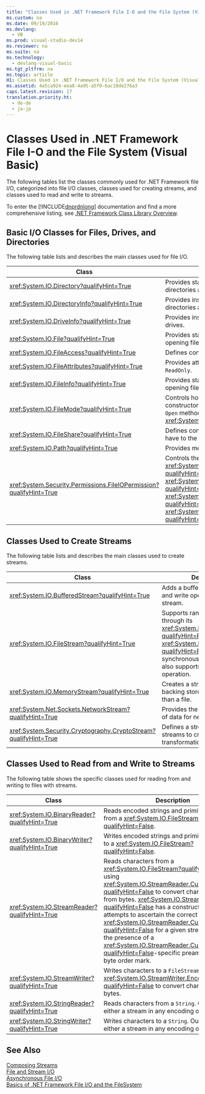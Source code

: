 ```yaml
---
title: "Classes Used in .NET Framework File I-O and the File System (Visual Basic)"
ms.custom: na
ms.date: 09/19/2016
ms.devlang: 
  - VB
ms.prod: visual-studio-dev14
ms.reviewer: na
ms.suite: na
ms.technology: 
  - devlang-visual-basic
ms.tgt_pltfrm: na
ms.topic: article
H1: Classes Used in .NET Framework File I/O and the File System (Visual Basic)
ms.assetid: 4a5ca924-eea8-4a95-a5f0-6ac10de276a3
caps.latest.revision: 17
translation.priority.ht: 
  - de-de
  - ja-jp
---
```

# Classes Used in .NET Framework File I-O and the File System (Visual Basic)
The following tables list the classes commonly used for .NET Framework file I/O, categorized into file I/O classes, classes used for creating streams, and classes used to read and write to streams.  
  
 To enter the [!INCLUDE[dnprdnlong](../vs140/includes/dnprdnlong_md.md)] documentation and find a more comprehensive listing, see [.NET Framework Class Library Overview](assetId:///7e4c5921-955d-4b06-8709-101873acf157).  
  
## Basic I/O Classes for Files, Drives, and Directories  
 The following table lists and describes the main classes used for file I/O.  
  
|Class|Description|  
|-----------|-----------------|  
|<xref:System.IO.Directory?qualifyHint=True>|Provides static methods for creating, moving, and enumerating through directories and subdirectories.|  
|<xref:System.IO.DirectoryInfo?qualifyHint=True>|Provides instance methods for creating, moving, and enumerating through directories and subdirectories.|  
|<xref:System.IO.DriveInfo?qualifyHint=True>|Provides instance methods for creating, moving, and enumerating through drives.|  
|<xref:System.IO.File?qualifyHint=True>|Provides static methods for creating, copying, deleting, moving, and opening files, and aids in the creation of a `FileStream`.|  
|<xref:System.IO.FileAccess?qualifyHint=True>|Defines constants for read, write, or read/write access to a file.|  
|<xref:System.IO.FileAttributes?qualifyHint=True>|Provides attributes for files and directories such as `Archive`, `Hidden`, and `ReadOnly`.|  
|<xref:System.IO.FileInfo?qualifyHint=True>|Provides static methods for creating, copying, deleting, moving, and opening files, and aids in the creation of a `FileStream`.|  
|<xref:System.IO.FileMode?qualifyHint=True>|Controls how a file is opened. This parameter is specified in many of the constructors for `FileStream` and `IsolatedStorageFileStream`, and for the `Open` methods of <xref:System.IO.File?qualifyHint=False> and <xref:System.IO.FileInfo?qualifyHint=False>.|  
|<xref:System.IO.FileShare?qualifyHint=True>|Defines constants for controlling the type of access other file streams can have to the same file.|  
|<xref:System.IO.Path?qualifyHint=True>|Provides methods and properties for processing directory strings.|  
|<xref:System.Security.Permissions.FileIOPermission?qualifyHint=True>|Controls the access of files and folders by defining <xref:System.Security.Permissions.FileIOPermissionAttribute.Read?qualifyHint=False>, <xref:System.Security.Permissions.FileIOPermissionAttribute.Write?qualifyHint=False>, <xref:System.Security.Permissions.FileIOPermissionAttribute.Append?qualifyHint=False> and <xref:System.Security.Permissions.FileIOPermissionAttribute.PathDiscovery?qualifyHint=False> permissions.|  
  
## Classes Used to Create Streams  
 The following table lists and describes the main classes used to create streams.  
  
|Class|Description|  
|-----------|-----------------|  
|<xref:System.IO.BufferedStream?qualifyHint=True>|Adds a buffering layer to read and write operations on another stream.|  
|<xref:System.IO.FileStream?qualifyHint=True>|Supports random access to files through its <xref:System.IO.FileStream.Seek?qualifyHint=False> method. <xref:System.IO.FileStream?qualifyHint=False> opens files synchronously by default but also supports asynchronous operation.|  
|<xref:System.IO.MemoryStream?qualifyHint=True>|Creates a stream whose backing store is memory, rather than a file.|  
|<xref:System.Net.Sockets.NetworkStream?qualifyHint=True>|Provides the underlying stream of data for network access.|  
|<xref:System.Security.Cryptography.CryptoStream?qualifyHint=True>|Defines a stream that links data streams to cryptographic transformations.|  
  
## Classes Used to Read from and Write to Streams  
 The following table shows the specific classes used for reading from and writing to files with streams.  
  
|**Class**|**Description**|  
|---------------|---------------------|  
|<xref:System.IO.BinaryReader?qualifyHint=True>|Reads encoded strings and primitive data types from a <xref:System.IO.FileStream?qualifyHint=False>.|  
|<xref:System.IO.BinaryWriter?qualifyHint=True>|Writes encoded strings and primitive data types to a <xref:System.IO.FileStream?qualifyHint=False>.|  
|<xref:System.IO.StreamReader?qualifyHint=True>|Reads characters from a <xref:System.IO.FileStream?qualifyHint=False>, using <xref:System.IO.StreamReader.CurrentEncoding?qualifyHint=False> to convert characters to and from bytes. <xref:System.IO.StreamReader?qualifyHint=False> has a constructor that attempts to ascertain the correct <xref:System.IO.StreamReader.CurrentEncoding?qualifyHint=False> for a given stream, based on the presence of a <xref:System.IO.StreamReader.CurrentEncoding?qualifyHint=False>-specific preamble, such as a byte order mark.|  
|<xref:System.IO.StreamWriter?qualifyHint=True>|Writes characters to a `FileStream`, using <xref:System.IO.StreamWriter.Encoding?qualifyHint=False> to convert characters to bytes.|  
|<xref:System.IO.StringReader?qualifyHint=True>|Reads characters from a `String`. Output can be either a stream in any encoding or a `String`.|  
|<xref:System.IO.StringWriter?qualifyHint=True>|Writes characters to a `String`. Output can be either a stream in any encoding or a `String`.|  
  
## See Also  
 [Composing Streams](assetId:///da761658-a535-4f26-a452-b30df47f73d5)   
 [File and Stream I/O](assetId:///4f4a33a9-66b7-4cd7-a285-4ad3e4276cd2)   
 [Asynchronous File I/O](assetId:///dbdd55e7-d6b9-4f9e-8abb-ab0edd4457f7)   
 [Basics of .NET Framework File I/O and the FileSystem](../Topic/Basics%20of%20.NET%20Framework%20File%20I-O%20and%20the%20File%20System%20\(Visual%20Basic\).md)